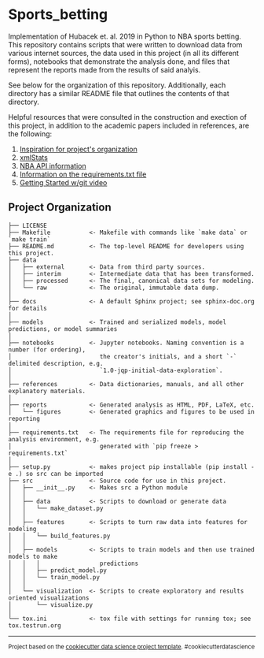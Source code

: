 Sports_betting
==============================

Implementation of Hubacek et. al. 2019 in Python to NBA sports betting. This repository contains scripts that were written to download data from various internet sources, the data used in this project (in all its different forms), notebooks that demonstrate the analysis done, and files that represent the reports made from the results of said analyis. 

See below for the organization of this repository. Additionally, each directory has a similar README file that outlines the contents of that directory.

Helpful resources that were consulted in the construction and exection of this project, in addition to the academic papers included in references, are the following:
1. [Inspiration for project's organization](https://medium.com/@rrfd/cookiecutter-data-science-organize-your-projects-atom-and-jupyter-2be7862f487e)
2. [xmlStats](https://erikberg.com/api)
3. [NBA API information](https://github.com/swar/nba_api/blob/master/docs/nba_api/stats/endpoints/boxscoreadvancedv2.md)
4. [Information on the requirements.txt file](https://medium.com/@boscacci/why-and-how-to-make-a-requirements-txt-f329c685181e)
5. [Getting Started w/git video](https://www.youtube.com/watch?v=HVsySz-h9r4)

Project Organization
------------

    ├── LICENSE
    ├── Makefile           <- Makefile with commands like `make data` or `make train`
    ├── README.md          <- The top-level README for developers using this project.
    ├── data
    │   ├── external       <- Data from third party sources.
    │   ├── interim        <- Intermediate data that has been transformed.
    │   ├── processed      <- The final, canonical data sets for modeling.
    │   └── raw            <- The original, immutable data dump.
    │
    ├── docs               <- A default Sphinx project; see sphinx-doc.org for details
    │
    ├── models             <- Trained and serialized models, model predictions, or model summaries
    │
    ├── notebooks          <- Jupyter notebooks. Naming convention is a number (for ordering),
    │                         the creator's initials, and a short `-` delimited description, e.g.
    │                         `1.0-jqp-initial-data-exploration`.
    │
    ├── references         <- Data dictionaries, manuals, and all other explanatory materials.
    │
    ├── reports            <- Generated analysis as HTML, PDF, LaTeX, etc.
    │   └── figures        <- Generated graphics and figures to be used in reporting
    │
    ├── requirements.txt   <- The requirements file for reproducing the analysis environment, e.g.
    │                         generated with `pip freeze > requirements.txt`
    │
    ├── setup.py           <- makes project pip installable (pip install -e .) so src can be imported
    ├── src                <- Source code for use in this project.
    │   ├── __init__.py    <- Makes src a Python module
    │   │
    │   ├── data           <- Scripts to download or generate data
    │   │   └── make_dataset.py
    │   │
    │   ├── features       <- Scripts to turn raw data into features for modeling
    │   │   └── build_features.py
    │   │
    │   ├── models         <- Scripts to train models and then use trained models to make
    │   │   │                 predictions
    │   │   ├── predict_model.py
    │   │   └── train_model.py
    │   │
    │   └── visualization  <- Scripts to create exploratory and results oriented visualizations
    │       └── visualize.py
    │
    └── tox.ini            <- tox file with settings for running tox; see tox.testrun.org


--------

<p><small>Project based on the <a target="_blank" href="https://drivendata.github.io/cookiecutter-data-science/">cookiecutter data science project template</a>. #cookiecutterdatascience</small></p>

